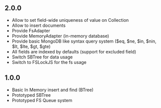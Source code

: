 ## 2.0.0 

- Allow to set field-wide uniqueness of value on Collection
- Allow to insert documents
- Provide FsAdapter
- Provide MemoryAdapter (in-memory database)
- Provide basic MongoDB like syntax query system ($eq, $ne, $in, $nin, $lt, $lte, $gt, $gte)
- All fields are indexed by defaults (support for excluded field)
- Switch SBTree for data usage
- Switch to FSLockJS for the fs usage

## 1.0.0

- Basic In Memory insert and find (BTree)
- Prototyped SBTree
- Prototyped FS Queue system

